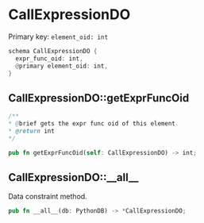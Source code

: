 # CallExpressionDO

Primary key: `element_oid: int`

```rust
schema CallExpressionDO {
  expr_func_oid: int,
  @primary element_oid: int,
}
```
## CallExpressionDO::getExprFuncOid

```java
/**
* @brief gets the expr func oid of this element.
* @return int
*/
```
```rust
pub fn getExprFuncOid(self: CallExpressionDO) -> int;
```
## CallExpressionDO::\_\_all\_\_

Data constraint method.

```rust
pub fn __all__(db: PythonDB) -> *CallExpressionDO;
```
